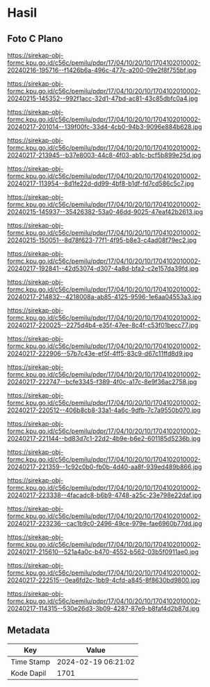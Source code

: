 # Hasil

## Foto C Plano

https://sirekap-obj-formc.kpu.go.id/c56c/pemilu/pdpr/17/04/10/20/10/1704102010002-20240216-195716--f1426b6a-496c-477c-a200-09e2f8f755bf.jpg

https://sirekap-obj-formc.kpu.go.id/c56c/pemilu/pdpr/17/04/10/20/10/1704102010002-20240215-145352--992f1acc-32d1-47bd-ac81-43c85dbfc0a4.jpg

https://sirekap-obj-formc.kpu.go.id/c56c/pemilu/pdpr/17/04/10/20/10/1704102010002-20240217-201014--139f00fc-33d4-4cb0-94b3-9096e884b628.jpg

https://sirekap-obj-formc.kpu.go.id/c56c/pemilu/pdpr/17/04/10/20/10/1704102010002-20240217-213945--b37e8003-44c8-4f03-ab1c-bcf5b899e25d.jpg

https://sirekap-obj-formc.kpu.go.id/c56c/pemilu/pdpr/17/04/10/20/10/1704102010002-20240217-113954--8d1fe22d-dd99-4bf8-b1df-fd7cd586c5c7.jpg

https://sirekap-obj-formc.kpu.go.id/c56c/pemilu/pdpr/17/04/10/20/10/1704102010002-20240215-145937--35426382-53a0-46dd-9025-47eaf42b2613.jpg

https://sirekap-obj-formc.kpu.go.id/c56c/pemilu/pdpr/17/04/10/20/10/1704102010002-20240215-150051--8d78f623-77f1-4f95-b8e3-c4ad08f79ec2.jpg

https://sirekap-obj-formc.kpu.go.id/c56c/pemilu/pdpr/17/04/10/20/10/1704102010002-20240217-192841--42d53074-d307-4a8d-bfa2-c2e157da39fd.jpg

https://sirekap-obj-formc.kpu.go.id/c56c/pemilu/pdpr/17/04/10/20/10/1704102010002-20240217-214832--4218008a-ab85-4125-9596-1e6aa04553a3.jpg

https://sirekap-obj-formc.kpu.go.id/c56c/pemilu/pdpr/17/04/10/20/10/1704102010002-20240217-220025--2275d4b4-e35f-47ee-8c4f-c53f01becc77.jpg

https://sirekap-obj-formc.kpu.go.id/c56c/pemilu/pdpr/17/04/10/20/10/1704102010002-20240217-222906--57b7c43e-ef5f-4ff5-83c9-d67c11ffd8d9.jpg

https://sirekap-obj-formc.kpu.go.id/c56c/pemilu/pdpr/17/04/10/20/10/1704102010002-20240217-222747--bcfe3345-f389-4f0c-a17c-8e9f36ac2758.jpg

https://sirekap-obj-formc.kpu.go.id/c56c/pemilu/pdpr/17/04/10/20/10/1704102010002-20240217-220512--406b8cb8-33a1-4a6c-9dfb-7c7a9550b070.jpg

https://sirekap-obj-formc.kpu.go.id/c56c/pemilu/pdpr/17/04/10/20/10/1704102010002-20240217-221144--bd83d7c1-22d2-4b9e-b6e2-601185d5236b.jpg

https://sirekap-obj-formc.kpu.go.id/c56c/pemilu/pdpr/17/04/10/20/10/1704102010002-20240217-221359--1c92c0b0-fb0b-4d40-aa8f-939ed489b866.jpg

https://sirekap-obj-formc.kpu.go.id/c56c/pemilu/pdpr/17/04/10/20/10/1704102010002-20240217-223338--4facadc8-b6b9-4748-a25c-23e798e22daf.jpg

https://sirekap-obj-formc.kpu.go.id/c56c/pemilu/pdpr/17/04/10/20/10/1704102010002-20240217-223236--cac1b9c0-2496-49ce-979e-fae6960b77dd.jpg

https://sirekap-obj-formc.kpu.go.id/c56c/pemilu/pdpr/17/04/10/20/10/1704102010002-20240217-215610--521a4a0c-b470-4552-b562-03b5f0911ae0.jpg

https://sirekap-obj-formc.kpu.go.id/c56c/pemilu/pdpr/17/04/10/20/10/1704102010002-20240217-222515--0ea6fd2c-1bb9-4cfd-a845-8f8630bd9800.jpg

https://sirekap-obj-formc.kpu.go.id/c56c/pemilu/pdpr/17/04/10/20/10/1704102010002-20240217-114315--530e26d3-3b09-4287-87e9-b8faf4d2b87d.jpg


## Metadata

| Key        | Value               |
| ---------- | ------------------- |
| Time Stamp | 2024-02-19 06:21:02 |
| Kode Dapil | 1701                |



